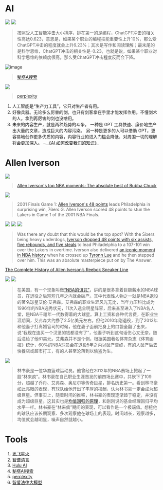 # AI

![](https://github.com/ipr9/ipr9/assets/163503847/8e33ce97-4845-459e-a99b-b64c0f6fe908)
![](https://github.com/ipr9/ipr9/assets/163503847/a76fca58-e59f-4be1-a7a8-df2a190f07db)
> 按照受人工智能冲击大小排序，排在第一的是编程，ChatGPT冲击的相关性高达0.623，意思是，如果某个职业的编程技能重要性上升10%，那么受ChatGPT冲击的程度就会上升6.23%；其次是写作和阅读理解；最末尾的是科学思维，ChatGPT冲击的相关性是-0.23，也就是说，如果某个职业对科学思维的依赖度很高，那么受ChatGPT冲击程度反而会下降。

![image](https://github.com/ipr9/ipr9/assets/163503847/12dd0e01-9c9d-4a47-b82d-0957a5c4bbf0)
> [秘塔A搜索](https://metaso.cn/)

![](https://github.com/ipr9/ipr9/assets/163503847/9159bdb3-1fe4-4a97-a647-9bcedf0bcf8b)
> [perplexity](https://www.perplexity.ai/)

1. 人工智能是“生产力工具”，它只对生产者有用。
2. 好像兵器。无论多么厉害的剑，也只有剑客拿在手里才能发挥作用。不懂剑术的人，拿到再厉害的剑也没啥用。
3. 未来的内容生产，就是两种趋势的斗争。 一种是 GPT 工具快速、廉价地生产出大量的文章，造成巨大的内容污染。 另一种是更多的人可以借助 GPT，更容易地创作更多优质的内容，内容行业的进入门槛会降低，对周围一切的理解将会更加深入。 –[ 《AI 如何改变我们的知识》](https://slite.com/blog/gpt-knowledge-revolution-is-coming)

# Allen Iverson 

![](https://github.com/8ipr/8ipr/assets/163694726/5f06721e-db9a-428a-b4ae-de999933d24c)
> [Allen Iverson's top NBA moments: The absolute best of Bubba Chuck](https://www.si.com/nba/2016/09/07/allen-iverson-76ers-nuggets-georgetown-hall-of-fame-michael-jordan-tyronn-lue)

![](https://github.com/8ipr/8ipr/assets/163694726/991858e0-e3bc-4570-b767-390daa39f4f4)
> 2001 Finals Game 1: [Allen Iverson's 48 points](https://www.nba.com/watch/video/game-1-allen-iversons-48-points-leads-philadelphia-in-surprising-win) leads Philadelphia in surprising win, 76ers G. Allen Iverson scored 48 points to stun the Lakers in Game 1 of the 2001 NBA Finals.

![](https://github.com/8ipr/8ipr/assets/163694726/6f5f7989-91f5-4953-9176-5a4d5b2e641e)
![](https://github.com/8ipr/8ipr/assets/163694726/08fb77e3-1561-41f8-bed0-3766e1b5775c)
![](https://github.com/8ipr/8ipr/assets/163694726/d7354013-811b-4b01-86d5-3b61830bd485)
> Was there any doubt that this would be the top spot? With the Sixers being heavy underdogs, [Iverson dropped 48 points with six assists, five rebounds, and five steals](https://sixerswire.usatoday.com/lists/top-5-playoff-performances-in-allen-iversons-storied-sixers-career/) to lead Philadelphia to a 107-101 win over the Lakers in overtime. Iverson also delivered [an iconic moment in NBA history](https://www.sbnation.com/lookit/2017/6/6/15746444/allen-iverson-stepping-over-tyronn-lue-photo-anniversary-bystanders) when he crossed up [Tyronn Lue](https://www.nssmag.com/en/sports/11140/allen-iverson-tyronn-lue-step-over) and he then stepped over him. This was an absolute masterpiece put on by The Answer.

[The Complete History of Allen Iverson’s Reebok Sneaker Line](https://www.nicekicks.com/numbers-allen-iversons-stats-signature-sneakers/)

![](https://github.com/8ipr/8ipr/assets/163694726/8560e006-f50b-4dd4-bb13-60d04f6a6f98)
![](https://github.com/8ipr/8ipr/assets/163694726/24183460-56f0-4998-ac37-30565f9df7ec)
> 在美国，有一个现象叫做[“NBA的诅咒”](https://www.dedao.cn/course/article?id=R2Mo65zY4QZ3Vnm9paKqEdNAa98jGB&source=search)，讲的是很多拿着巨额薪水的NBA球员，在退役之后短短几年之内就会破产。其中代表性人物之一就是NBA退役的著名球星艾伦·艾弗森。艾弗森的职业生涯风光无比，当年力压科比成为1996年的NBA选秀状元，11次入选全明星阵容，后来甚至进入了NBA名人堂，是NBA千禧年一代数得着的大球星。算上工资和各种代言费，在职业生涯期间，艾弗森大约挣了2.5亿美元左右。但他2010年刚退役，到了2012年和他妻子打离婚官司的时候，他在妻子面前把身上的口袋全翻了出来，说“我现在连买一个汉堡的钱都没有了”，他妻子听到这句话伤心又无奈，随后递给了他61美元。艾弗森并不是个例，根据美国著名体育杂志《体育画报》统计，60%的NBA球员会在退役5年之内以破产告终，有的人破产后去快餐店或超市打工，有的人甚至沦落到以偷盗为生。

![](https://github.com/8ipr/8ipr/assets/163694726/8977da7a-c06e-4992-9cd1-885072005b2d)
> 林书豪是一位华裔篮球运动员。他曾经在2012年的NBA赛场上掀起了一股“林来疯”。林书豪在自己职业生涯首发的前四场比赛中，共砍下了109分，超越了乔丹、艾弗森、奥尼尔等传奇巨星，排名历史第一。看到林书豪如此亮眼的表现，有球队给他开出了丰厚的报酬，认为林书豪一定会成为超级巨星。但事实上，随着时间的推移，林书豪的表现逐渐趋于稳定，并没有成为超级巨星。这其实也是[均值回归的原理](https://www.dedao.cn/course/article?id=WqavDm012GolV7OPaOVxPjEy8zdk73&source=search)，和刚刚说的基金经理回归平均水平一样。林书豪在“林来疯”期间的表现，可以看作是一个极端值。想挖他的球队应该长期观察、多次观察他在球场上的表现。时间越长，观察越多，均值就会越明显，噪声自然就越小。

# Tools

1. [讯飞星火](https://xinghuo.xfyun.cn/)
2. [智谱清言](https://chatglm.cn/main/alltoolsdetail)
3. [Hulu AI](https://h5.cxyhub.com/home)
4. [秘塔AI搜索](https://metaso.cn/)
5. [perplexity](https://www.perplexity.ai/)
6. [智爱法律大模型](https://www.zhiexa.com/index)
